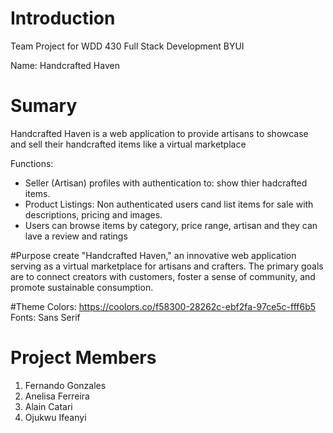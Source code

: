 # Introduction 
Team Project for WDD 430 Full Stack Development BYUI

Name: Handcrafted Haven

# Sumary
Handcrafted Haven is a web application to provide artisans to showcase and sell their handcrafted items like a virtual marketplace

Functions:
- Seller (Artisan) profiles with authentication to: show thier hadcrafted items.
- Product Listings: Non authenticated users cand list items for sale with descriptions, pricing and images.
- Users can browse items by category, price range, artisan and they can lave a review and ratings

#Purpose
create "Handcrafted Haven," an innovative web application serving as a virtual marketplace for artisans and crafters. The primary goals are to connect creators with customers, foster a sense of community, and promote sustainable consumption.

#Theme
Colors: https://coolors.co/f58300-28262c-ebf2fa-97ce5c-fff6b5
Fonts: Sans Serif

# Project Members
1.	Fernando Gonzales
2.	Anelisa Ferreira
3.	Alain Catari
4.	Ojukwu Ifeanyi